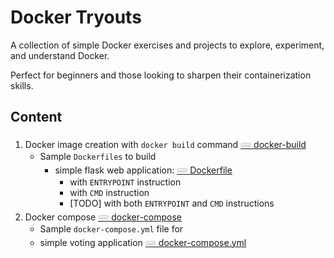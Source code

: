 # Docker Tryouts

A collection of simple Docker exercises and projects to explore, experiment, and understand Docker. 

Perfect for beginners and those looking to sharpen their containerization skills.

## Content

1. Docker image creation with `docker build` command [𓄲 docker-build](https://github.com/shadhini/docker-tryouts/tree/main/docker-build)
   * Sample `Dockerfiles` to build
     * simple flask web application: [𓄲 Dockerfile](https://github.com/shadhini/docker-tryouts/blob/main/docker-build/flask-webapp/Dockerfile)
       * with `ENTRYPOINT` instruction
       * with `CMD` instruction
       * [TODO] with both `ENTRYPOINT` and `CMD` instructions 
2. Docker compose [𓄲 docker-compose](https://github.com/shadhini/docker-tryouts/tree/main/docker-compose)
   *  Sample `docker-compose.yml` file for
     * simple voting application [𓄲 docker-compose.yml](https://github.com/shadhini/docker-tryouts/blob/main/docker-compose/simple-voting-app/docker-compose.yml)

